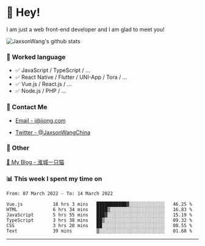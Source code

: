# 👋 Hey!

I am just a web front-end developer and I am glad to meet you!

![JaxsonWang's github stats](https://github-readme-stats.vercel.app/api?username=JaxsonWang&&show_icons=true&&title_color=1abc9c&&icon_color=1abc9c)


### 📝 Worked language

- ✅ JavaScript / TypeScript / ...
- ✅ React Native / Flutter / UNI-App / Tora / ...
- ✅ Vue.js / React.js / ...
- ✅ Node.js / PHP / ...

### 📮 Contact Me

- [Email - i@iiong.com](mailto:i@iiong.com)

- [Twitter - @JaxsonWangChina](https://twitter.com/JaxsonWangChina)

### 🤪 Other

[📌 My Blog - 淮城一只猫](https://iiong.com)

### 📊 This week I spent my time on

<!--START_SECTION:waka-->

```text
From: 07 March 2022 - To: 14 March 2022

Vue.js           18 hrs 3 mins   ███████████▓░░░░░░░░░░░░░   46.25 %
HTML             6 hrs 34 mins   ████▒░░░░░░░░░░░░░░░░░░░░   16.83 %
JavaScript       5 hrs 55 mins   ███▓░░░░░░░░░░░░░░░░░░░░░   15.19 %
TypeScript       3 hrs 38 mins   ██▒░░░░░░░░░░░░░░░░░░░░░░   09.32 %
CSS              3 hrs 20 mins   ██░░░░░░░░░░░░░░░░░░░░░░░   08.55 %
Text             39 mins         ▒░░░░░░░░░░░░░░░░░░░░░░░░   01.68 %
```

<!--END_SECTION:waka-->

---
